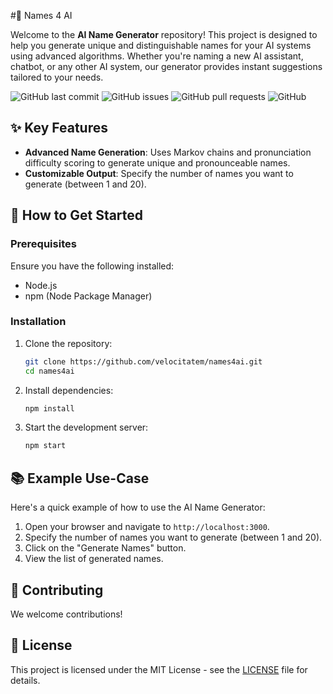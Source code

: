 #🧠 Names 4 AI

Welcome to the **AI Name Generator** repository! This project is designed to help you generate unique and distinguishable names for your AI systems using advanced algorithms. Whether you're naming a new AI assistant, chatbot, or any other AI system, our generator provides instant suggestions tailored to your needs.

![GitHub last commit](https://img.shields.io/github/last-commit/velocitatem/names4ai)
![GitHub issues](https://img.shields.io/github/issues/velocitatem/names4ai)
![GitHub pull requests](https://img.shields.io/github/issues-pr/velocitatem/names4ai)
![GitHub](https://img.shields.io/github/license/velocitatem/names4ai)

## ✨ Key Features

- **Advanced Name Generation**: Uses Markov chains and pronunciation difficulty scoring to generate unique and pronounceable names.
- **Customizable Output**: Specify the number of names you want to generate (between 1 and 20).

## 🚀 How to Get Started

### Prerequisites

Ensure you have the following installed:

- Node.js
- npm (Node Package Manager)

### Installation

1. Clone the repository:
    ```bash
    git clone https://github.com/velocitatem/names4ai.git
    cd names4ai
    ```

2. Install dependencies:
    ```bash
    npm install
    ```

3. Start the development server:
    ```bash
    npm start
    ```

## 📚 Example Use-Case

Here's a quick example of how to use the AI Name Generator:

1. Open your browser and navigate to `http://localhost:3000`.
2. Specify the number of names you want to generate (between 1 and 20).
3. Click on the "Generate Names" button.
4. View the list of generated names.


## 🤝 Contributing

We welcome contributions!

## 📄 License

This project is licensed under the MIT License - see the [LICENSE](https://github.com/velocitatem/names4ai/blob/main/LICENSE) file for details.
